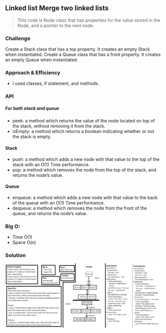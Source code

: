 ## Linked list Merge two linked lists
> This code is Node class that has properties for the value stored in the Node, and a pointer to the next node.

### Challenge
Create a Stack class that has a top property. It creates an empty Stack when instantiated.
Create a Queue class that has a front property. It creates an empty Queue when instantiated.

### Approach & Efficiency
- I used classes, if statement, and methods.

### API  

##### For both stack and queue
- peek: a method which returns the value of the node located on top of the stack, without removing it from the stack.
- isEmpty: a method which returns a boolean indicating whether or not the stack is empty.

#### Stack
- push: a method which adds a new node with that value to the top of the stack with an O(1) Time performance.
- pop: a method which  removes the node from the top of the stack, and returns the node’s value.

#### Queue
- enqueue: a method which adds a new node with that value to the back of the queue with an O(1) Time performance.
- dequeue: a method which removes the node from the front of the queue, and returns the node’s value.

### Big O:
- Time O(1)
- Space O(n)

### Solution
![Linked List](../../assets/challenge10.png)